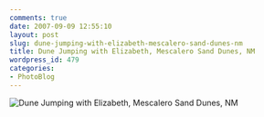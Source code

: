 ```yaml
---
comments: true
date: 2007-09-09 12:55:10
layout: post
slug: dune-jumping-with-elizabeth-mescalero-sand-dunes-nm
title: Dune Jumping with Elizabeth, Mescalero Sand Dunes, NM
wordpress_id: 479
categories:
- PhotoBlog
---
```


![Dune Jumping with Elizabeth, Mescalero Sand Dunes, NM](http://ryanfitzer.com/main/wp-content/uploads/2007/09/erjump.jpg)
